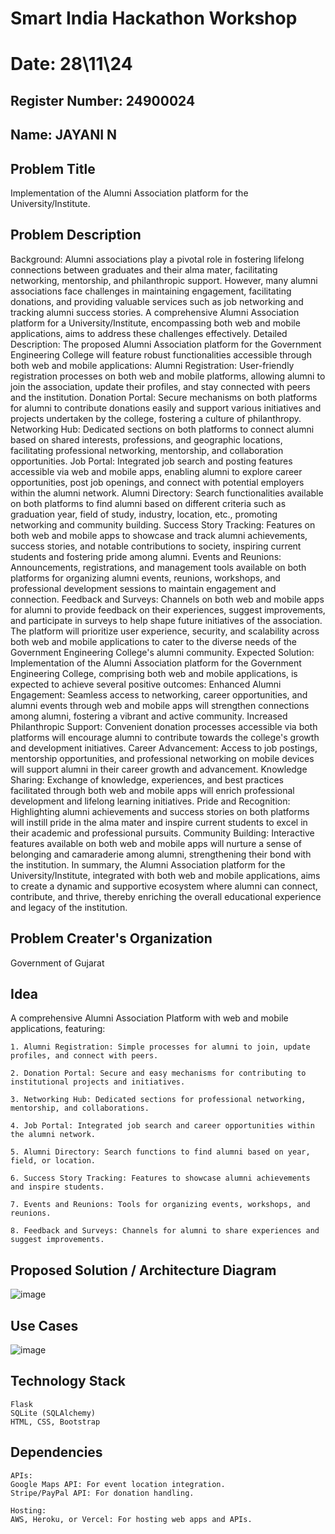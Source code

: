 # Smart India Hackathon Workshop

# Date: 28\11\24
## Register Number: 24900024
## Name: JAYANI N

## Problem Title
Implementation of the Alumni Association platform for the University/Institute.

## Problem Description
Background: Alumni associations play a pivotal role in fostering lifelong connections between graduates and their alma mater, facilitating networking, mentorship, and philanthropic support. However, many alumni associations face challenges in maintaining engagement, facilitating donations, and providing valuable services such as job networking and tracking alumni success stories. A comprehensive Alumni Association platform for a University/Institute, encompassing both web and mobile applications, aims to address these challenges effectively. Detailed Description: The proposed Alumni Association platform for the Government Engineering College will feature robust functionalities accessible through both web and mobile applications: Alumni Registration: User-friendly registration processes on both web and mobile platforms, allowing alumni to join the association, update their profiles, and stay connected with peers and the institution. Donation Portal: Secure mechanisms on both platforms for alumni to contribute donations easily and support various initiatives and projects undertaken by the college, fostering a culture of philanthropy. Networking Hub: Dedicated sections on both platforms to connect alumni based on shared interests, professions, and geographic locations, facilitating professional networking, mentorship, and collaboration opportunities. Job Portal: Integrated job search and posting features accessible via web and mobile apps, enabling alumni to explore career opportunities, post job openings, and connect with potential employers within the alumni network. Alumni Directory: Search functionalities available on both platforms to find alumni based on different criteria such as graduation year, field of study, industry, location, etc., promoting networking and community building. Success Story Tracking: Features on both web and mobile apps to showcase and track alumni achievements, success stories, and notable contributions to society, inspiring current students and fostering pride among alumni. Events and Reunions: Announcements, registrations, and management tools available on both platforms for organizing alumni events, reunions, workshops, and professional development sessions to maintain engagement and connection. Feedback and Surveys: Channels on both web and mobile apps for alumni to provide feedback on their experiences, suggest improvements, and participate in surveys to help shape future initiatives of the association. The platform will prioritize user experience, security, and scalability across both web and mobile applications to cater to the diverse needs of the Government Engineering College's alumni community. Expected Solution: Implementation of the Alumni Association platform for the Government Engineering College, comprising both web and mobile applications, is expected to achieve several positive outcomes: Enhanced Alumni Engagement: Seamless access to networking, career opportunities, and alumni events through web and mobile apps will strengthen connections among alumni, fostering a vibrant and active community. Increased Philanthropic Support: Convenient donation processes accessible via both platforms will encourage alumni to contribute towards the college's growth and development initiatives. Career Advancement: Access to job postings, mentorship opportunities, and professional networking on mobile devices will support alumni in their career growth and advancement. Knowledge Sharing: Exchange of knowledge, experiences, and best practices facilitated through both web and mobile apps will enrich professional development and lifelong learning initiatives. Pride and Recognition: Highlighting alumni achievements and success stories on both platforms will instill pride in the alma mater and inspire current students to excel in their academic and professional pursuits. Community Building: Interactive features available on both web and mobile apps will nurture a sense of belonging and camaraderie among alumni, strengthening their bond with the institution. In summary, the Alumni Association platform for the University/Institute, integrated with both web and mobile applications, aims to create a dynamic and supportive ecosystem where alumni can connect, contribute, and thrive, thereby enriching the overall educational experience and legacy of the institution.

## Problem Creater's Organization
Government of Gujarat

## Idea

A comprehensive Alumni Association Platform with web and mobile applications, featuring:

    1. Alumni Registration: Simple processes for alumni to join, update profiles, and connect with peers.
     
    2. Donation Portal: Secure and easy mechanisms for contributing to institutional projects and initiatives.
     
    3. Networking Hub: Dedicated sections for professional networking, mentorship, and collaborations.
     
    4. Job Portal: Integrated job search and career opportunities within the alumni network.
      
    5. Alumni Directory: Search functions to find alumni based on year, field, or location.
     
    6. Success Story Tracking: Features to showcase alumni achievements and inspire students.
      
    7. Events and Reunions: Tools for organizing events, workshops, and reunions.
     
    8. Feedback and Surveys: Channels for alumni to share experiences and suggest improvements.


## Proposed Solution / Architecture Diagram

![image](https://github.com/user-attachments/assets/d6f538d4-184d-49c0-bf92-8755ecfb8e3d)


## Use Cases

![image](https://github.com/user-attachments/assets/fcda933a-272a-48c5-a8c9-acf967ffc3fe)


## Technology Stack

    Flask
    SQLite (SQLAlchemy)
    HTML, CSS, Bootstrap


## Dependencies

    APIs:
    Google Maps API: For event location integration.
    Stripe/PayPal API: For donation handling.
    
    Hosting:
    AWS, Heroku, or Vercel: For hosting web apps and APIs.
